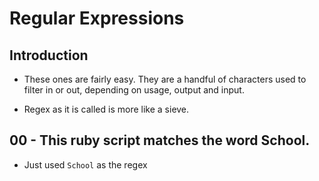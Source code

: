 # Regular Expressions

## Introduction
- These ones are fairly easy. They are a handful of characters used to filter in or out, depending on usage, output and input.

- Regex as it is called is more like a sieve.

## 00 - This ruby script matches the word School.
- Just used `School` as the regex
